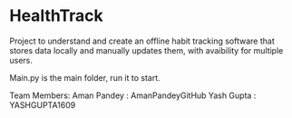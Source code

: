 # HealthTrack

Project to understand and create an offline habit tracking software that stores data locally and manually updates them, with avaibility for multiple users.

Main.py is the main folder, run it to start.

Team Members:
Aman Pandey : AmanPandeyGitHub
Yash Gupta : YASHGUPTA1609
